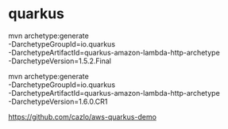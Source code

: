 # quarkus

mvn archetype:generate \
       -DarchetypeGroupId=io.quarkus \
       -DarchetypeArtifactId=quarkus-amazon-lambda-http-archetype \
       -DarchetypeVersion=1.5.2.Final
       
mvn archetype:generate \
       -DarchetypeGroupId=io.quarkus \
       -DarchetypeArtifactId=quarkus-amazon-lambda-http-archetype \
       -DarchetypeVersion=1.6.0.CR1
       
https://github.com/cazlo/aws-quarkus-demo       